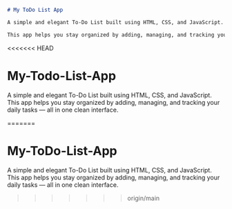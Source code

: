 ```markdown
# My ToDo List App

A simple and elegant To-Do List built using HTML, CSS, and JavaScript.

This app helps you stay organized by adding, managing, and tracking your daily tasks — all in one clean interface.

``` 
<<<<<<< HEAD
# My-Todo-List-App
A simple and elegant To-Do List built using HTML, CSS, and JavaScript.
This app helps you stay organized by adding, managing, and tracking your daily tasks — all in one clean interface. 


=======
# My-ToDo-List-App
A simple and elegant To-Do List built using HTML, CSS, and JavaScript. This app helps you stay organized by adding, managing, and tracking your daily tasks — all in one clean interface. 
>>>>>>> origin/main
